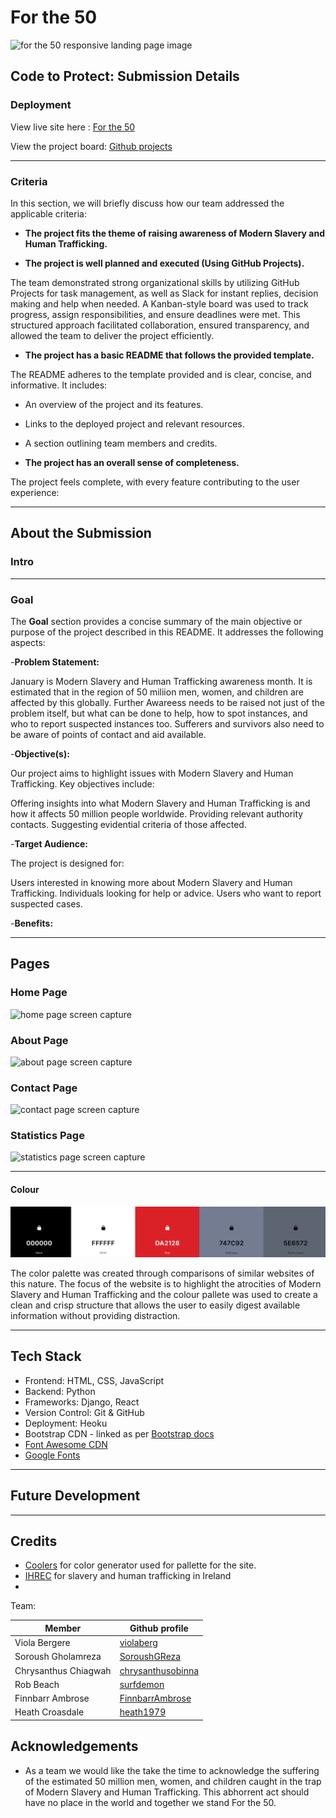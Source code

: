 # For the 50 

![for the 50 responsive landing page image]()

## **Code to Protect: Submission Details**  

### **Deployment**   
View live site here : [For the 50](https://forthe50-67eaa7388853.herokuapp.com/)  

View the project board: [Github projects](https://github.com/users/surfdemon/projects/13)

---

### **Criteria**  
In this section, we will briefly discuss how our team addressed the applicable criteria:  
- **The project fits the theme of raising awareness of Modern Slavery and Human Trafficking.**


- **The project is well planned and executed (Using GitHub Projects).**

The team demonstrated strong organizational skills by utilizing GitHub Projects for task management, as well as Slack for instant replies, decision making and help when needed. A Kanban-style board was used to track progress, assign responsibilities, and ensure deadlines were met. This structured approach facilitated collaboration, ensured transparency, and allowed the team to deliver the project efficiently.

- **The project has a basic README that follows the provided template.**

The README adheres to the template provided and is clear, concise, and informative. It includes:

- An overview of the project and its features.
- Links to the deployed project and relevant resources.
- A section outlining team members and credits.
 
- **The project has an overall sense of completeness.**

The project feels complete, with every feature contributing to the user experience:

---

## **About the Submission**  

### **Intro**   

---

### **Goal**  
The **Goal** section provides a concise summary of the main objective or purpose of the project described in this README. It addresses the following aspects:  

-**Problem Statement:**

January is Modern Slavery and Human Trafficking awareness month. It is estimated that in the region of 50 miliion men, women, and children are affected by this globally. Further Awareess needs to be raised not just of the problem itself, but what can be done to help, how to spot instances, and who to report suspected instances too. Sufferers and survivors also need to be aware of points of contact and aid available.

-**Objective(s):**

Our project aims to highlight issues with Modern Slavery and Human Trafficking. Key objectives include:

Offering insights into what Modern Slavery and Human Trafficking is and how it affects 50 million people worldwide.
Providing relevant authority contacts.
Suggesting evidential criteria of those affected.

-**Target Audience:**

The project is designed for:

Users interested in knowing more about Modern Slavery and Human Trafficking.
Individuals looking for help or advice.
Users who want to report suspected cases.

-**Benefits:**

---

## Pages

### Home Page

![home page screen capture]()

### About Page

![about page screen capture]()

### Contact Page

![contact page screen capture]()

### Statistics Page

![statistics page screen capture]()

---

#### Colour

![recipes page screen capture](docs/documentation/colour_pallette.png)

The color palette was created through comparisons of similar websites of this nature. The focus of the website is to highlight the atrocities of Modern Slavery and Human Trafficking and the colour pallete was used to create a clean and crisp structure that allows the user to easily digest available information without providing distraction.

---
## **Tech Stack**  
- Frontend: HTML, CSS, JavaScript
- Backend: Python
- Frameworks: Django, React
- Version Control: Git & GitHub  
- Deployment: Heoku
- Bootstrap CDN - linked as per [Bootstrap docs](https://getbootstrap.com/docs/5.3/getting-started/introduction/)
- [Font Awesome CDN](https://cdnjs.com/libraries/font-awesome)
- [Google Fonts](https://fonts.google.com)

---

## Future Development


---

## Credits

- [Coolers](https://coolors.co/) for color generator used for pallette for the site.
- [IHREC](https://www.ihrec.ie/app/uploads/2023/09/Trafficking-in-Human-Beings-in-Ireland-Digest_FA_web-Final.pdf) for slavery and human trafficking in Ireland
- [](https://www.blueblindfold.ie/wp-content/uploads/2023/08/Human-Trafficking-Annual-Report-2022.pdf)

Team:

| Member | Github profile | 
| ---- | ---- |
| Viola Bergere | [violaberg](https://github.com/violaberg) |
| Soroush Gholamreza | [SoroushGReza](https://github.com/SoroushGReza) |
| Chrysanthus Chiagwah | [chrysanthusobinna](https://github.com/chrysanthusobinna) |
| Rob Beach | [surfdemon](https://github.com/surfdemon) |
| Finnbarr Ambrose | [FinnbarrAmbrose](https://github.com/FinnbarrAmbrose) |
| Heath Croasdale | [heath1979](https://github.com/heath1979) |

## Acknowledgements

- As a team we would like the take the time to acknowledge the suffering of the estimated 50 million men, women, and children caught in the trap of Modern Slavery and Human Trafficking. This abhorrent act should have no place in the world and together we stand For the 50.

